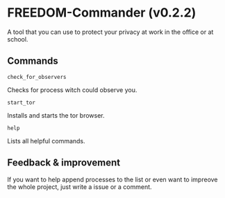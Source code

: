 # FREEDOM-Commander (v0.2.2)
A tool that you can use to protect your privacy at work in the office or at school.

## Commands
    check_for_observers
Checks for process witch could observe you.



    start_tor
Installs and starts the tor browser.



    help
Lists all helpful commands.

## Feedback & improvement
If you want to help append processes to the list or even want to impreove the whole project, just write a issue or a comment.
